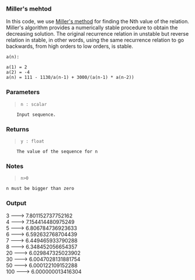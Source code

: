 ### Miller's mehtod

In this code, we use [Miller's method](https://en.wikipedia.org/wiki/Miller%27s_recurrence_algorithm "Miller's method") for finding the Nth value of the relation. Miller's algorithm provides a numerically stable procedure to obtain the decreasing solution.
The original recurrence relation in unstable but reverse relation in stable, in other words, using the same recurrence relation to go backwards, from high orders to low orders, is stable.

`a(n):` 
```
a(1) = 2 
a(2) = -4 
a(n) = 111 - 1130/a(n-1) + 3000/(a(n-1) * a(n-2))
```



### Parameters    

>     n : scalar
        Input sequence.

### Returns
>     y : float
        The value of the sequence for n

###     Notes
>     n>0
    n must be bigger than zero


###     Output
   3 ---> 7.801152737752162<br/>
   4 ---> 7.154414480975249<br/>
   5 ---> 6.806784736923633<br/>
   6 ---> 6.592632768704439<br/>
   7 ---> 6.449465933790288<br/>
   8 ---> 6.348452056654357<br/>
  20 ---> 6.029847325023902<br/>
  30 ---> 6.0047028131881754<br/>
  50 ---> 6.000122109152288<br/>
 100 ---> 6.000000013416304<br/>
